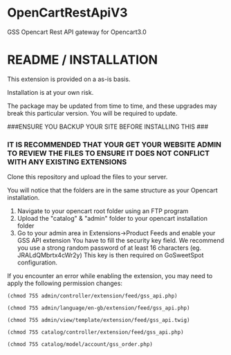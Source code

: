 # OpenCartRestApiV3
GSS Opencart Rest API gateway for Opencart3.0

# README / INSTALLATION  #

This extension is provided on a as-is basis.

Installation is at your own risk.

The package may be updated from time to time, and these upgrades may break this particular version. You will be required to update.

###ENSURE YOU BACKUP YOUR SITE BEFORE INSTALLING THIS ###

### IT IS RECOMMENDED THAT YOUR GET YOUR WEBSITE ADMIN TO REVIEW THE FILES TO ENSURE IT DOES NOT CONFLICT WITH ANY EXISTING EXTENSIONS ###

Clone this repository and upload the files to your server.

You will notice that the folders are in the same structure as your Opencart installation.

1. Navigate to your opencart root folder using an FTP program
2. Upload the "catalog" & "admin" folder to your opencart installation folder
3. Go to your admin area in Extensions->Product Feeds and enable your GSS API extension
   You have to fill the security key field. We recommend you use a strong random password of at least 16 characters (eg. JRALdQMbrtx4cWr2y)
   This key is then required on GoSweetSpot configuration.

If you encounter an error while enabling the extension, you may need to apply the following permission changes:
```
(chmod 755 admin/controller/extension/feed/gss_api.php)

(chmod 755 admin/language/en-gb/extension/feed/gss_api.php)

(chmod 755 admin/view/template/extension/feed/gss_api.twig)

(chmod 755 catalog/controller/extension/feed/gss_api.php)

(chmod 755 catalog/model/account/gss_order.php)
```
